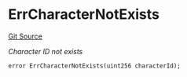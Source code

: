 # ErrCharacterNotExists
[Git Source](https://github.com/Crossbell-Box/Crossbell-Contracts/blob/34b32749a8bd5815fbe2026db07c401bb7f54d20/contracts/libraries/Error.sol)

*Character ID not exists*


```solidity
error ErrCharacterNotExists(uint256 characterId);
```

